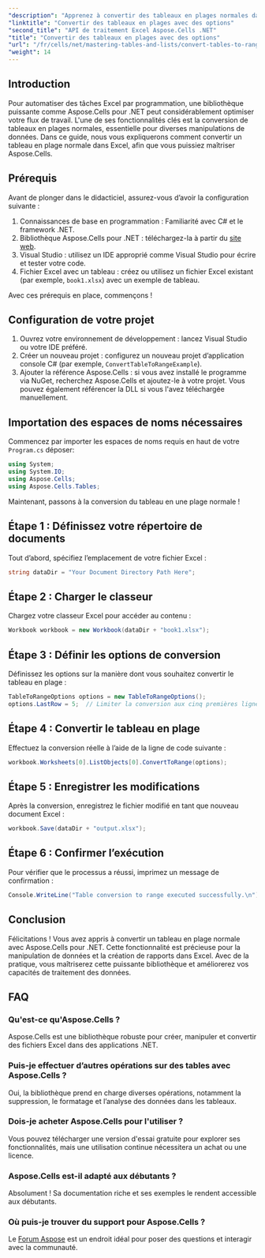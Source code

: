 ```yaml
---
"description": "Apprenez à convertir des tableaux en plages normales dans Excel par programmation. Que vous soyez un développeur expérimenté ou débutant, ce tutoriel vous guidera pas à pas."
"linktitle": "Convertir des tableaux en plages avec des options"
"second_title": "API de traitement Excel Aspose.Cells .NET"
"title": "Convertir des tableaux en plages avec des options"
"url": "/fr/cells/net/mastering-tables-and-lists/convert-tables-to-range-with-options/"
"weight": 14
---
```


## Introduction

Pour automatiser des tâches Excel par programmation, une bibliothèque puissante comme Aspose.Cells pour .NET peut considérablement optimiser votre flux de travail. L'une de ses fonctionnalités clés est la conversion de tableaux en plages normales, essentielle pour diverses manipulations de données. Dans ce guide, nous vous expliquerons comment convertir un tableau en plage normale dans Excel, afin que vous puissiez maîtriser Aspose.Cells.

## Prérequis

Avant de plonger dans le didacticiel, assurez-vous d’avoir la configuration suivante :

1. Connaissances de base en programmation : Familiarité avec C# et le framework .NET.
2. Bibliothèque Aspose.Cells pour .NET : téléchargez-la à partir du [site web](https://releases.aspose.com/cells/net/).
3. Visual Studio : utilisez un IDE approprié comme Visual Studio pour écrire et tester votre code.
4. Fichier Excel avec un tableau : créez ou utilisez un fichier Excel existant (par exemple, `book1.xlsx`) avec un exemple de tableau.

Avec ces prérequis en place, commençons !

## Configuration de votre projet

1. Ouvrez votre environnement de développement : lancez Visual Studio ou votre IDE préféré.
2. Créer un nouveau projet : configurez un nouveau projet d’application console C# (par exemple, `ConvertTableToRangeExample`).
3. Ajouter la référence Aspose.Cells : si vous avez installé le programme via NuGet, recherchez Aspose.Cells et ajoutez-le à votre projet. Vous pouvez également référencer la DLL si vous l'avez téléchargée manuellement.

## Importation des espaces de noms nécessaires

Commencez par importer les espaces de noms requis en haut de votre `Program.cs` déposer:

```csharp
using System;
using System.IO;
using Aspose.Cells;
using Aspose.Cells.Tables;
```

Maintenant, passons à la conversion du tableau en une plage normale !

## Étape 1 : Définissez votre répertoire de documents

Tout d’abord, spécifiez l’emplacement de votre fichier Excel :

```csharp
string dataDir = "Your Document Directory Path Here";
```

## Étape 2 : Charger le classeur

Chargez votre classeur Excel pour accéder au contenu :

```csharp
Workbook workbook = new Workbook(dataDir + "book1.xlsx");
```

## Étape 3 : Définir les options de conversion

Définissez les options sur la manière dont vous souhaitez convertir le tableau en plage :

```csharp
TableToRangeOptions options = new TableToRangeOptions();
options.LastRow = 5;  // Limiter la conversion aux cinq premières lignes du tableau
```

## Étape 4 : Convertir le tableau en plage

Effectuez la conversion réelle à l’aide de la ligne de code suivante :

```csharp
workbook.Worksheets[0].ListObjects[0].ConvertToRange(options);
```

## Étape 5 : Enregistrer les modifications

Après la conversion, enregistrez le fichier modifié en tant que nouveau document Excel :

```csharp
workbook.Save(dataDir + "output.xlsx");
```

## Étape 6 : Confirmer l’exécution

Pour vérifier que le processus a réussi, imprimez un message de confirmation :

```csharp
Console.WriteLine("Table conversion to range executed successfully.\n");
```

## Conclusion

Félicitations ! Vous avez appris à convertir un tableau en plage normale avec Aspose.Cells pour .NET. Cette fonctionnalité est précieuse pour la manipulation de données et la création de rapports dans Excel. Avec de la pratique, vous maîtriserez cette puissante bibliothèque et améliorerez vos capacités de traitement des données.

## FAQ

### Qu'est-ce qu'Aspose.Cells ?  
Aspose.Cells est une bibliothèque robuste pour créer, manipuler et convertir des fichiers Excel dans des applications .NET.

### Puis-je effectuer d’autres opérations sur des tables avec Aspose.Cells ?  
Oui, la bibliothèque prend en charge diverses opérations, notamment la suppression, le formatage et l’analyse des données dans les tableaux.

### Dois-je acheter Aspose.Cells pour l'utiliser ?  
Vous pouvez télécharger une version d'essai gratuite pour explorer ses fonctionnalités, mais une utilisation continue nécessitera un achat ou une licence.

### Aspose.Cells est-il adapté aux débutants ?  
Absolument ! Sa documentation riche et ses exemples le rendent accessible aux débutants.

### Où puis-je trouver du support pour Aspose.Cells ?  
Le [Forum Aspose](https://forum.aspose.com/c/cells/9) est un endroit idéal pour poser des questions et interagir avec la communauté.